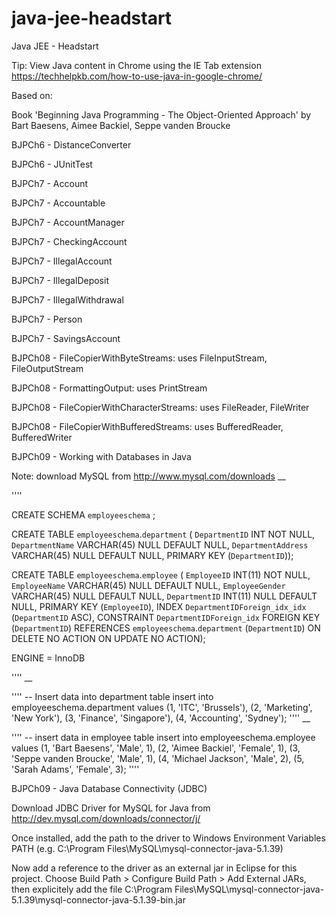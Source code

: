 # java-jee-headstart
Java JEE - Headstart


Tip: View Java content in Chrome using the IE Tab extension https://techhelpkb.com/how-to-use-java-in-google-chrome/

Based on:

Book 'Beginning Java Programming - The Object-Oriented Approach' by Bart Baesens, Aimee Backiel, Seppe vanden Broucke

BJPCh6 - DistanceConverter

BJPCh6 - JUnitTest

BJPCh7 - Account

BJPCh7 - Accountable

BJPCh7 - AccountManager

BJPCh7 - CheckingAccount

BJPCh7 - IllegalAccount

BJPCh7 - IllegalDeposit

BJPCh7 - IllegalWithdrawal

BJPCh7 - Person

BJPCh7 - SavingsAccount

BJPCh08 - FileCopierWithByteStreams: uses FileInputStream, FileOutputStream

BJPCh08 - FormattingOutput: uses PrintStream

BJPCh08 - FileCopierWithCharacterStreams: uses FileReader, FileWriter

BJPCh08 - FileCopierWithBufferedStreams: uses BufferedReader, BufferedWriter

BJPCh09 - Working with Databases in Java

Note: download MySQL from http://www.mysql.com/downloads
__

''''

CREATE SCHEMA `employeeschema` ;

CREATE TABLE `employeeschema`.`department` (
  `DepartmentID` INT NOT NULL,
  `DepartmentName` VARCHAR(45) NULL DEFAULT NULL,
  `DepartmentAddress` VARCHAR(45) NULL DEFAULT NULL,
  PRIMARY KEY (`DepartmentID`));

CREATE TABLE `employeeschema`.`employee` (
  `EmployeeID` INT(11) NOT NULL,
  `EmployeeName` VARCHAR(45) NULL DEFAULT NULL,
  `EmployeeGender` VARCHAR(45) NULL DEFAULT NULL,
  `DepartmentID` INT(11) NULL DEFAULT NULL,
  PRIMARY KEY (`EmployeeID`),
  INDEX `DepartmentIDForeign_idx_idx` (`DepartmentID` ASC),
  CONSTRAINT `DepartmentIDForeign_idx`
    FOREIGN KEY (`DepartmentID`)
    REFERENCES `employeeschema`.`department` (`DepartmentID`)
    ON DELETE NO ACTION
    ON UPDATE NO ACTION);

ENGINE = InnoDB

''''
__

''''
-- Insert data into department table
insert into employeeschema.department
values
	(1,	'ITC', 'Brussels'),
    (2, 'Marketing', 'New York'),
    (3, 'Finance', 'Singapore'),
    (4, 'Accounting', 'Sydney');
''''
__

''''
-- insert data in employee table
insert into employeeschema.employee
values
	(1, 'Bart Baesens', 'Male', 1),
    (2, 'Aimee Backiel', 'Female', 1),
    (3, 'Seppe vanden Broucke', 'Male', 1),
    (4, 'Michael Jackson', 'Male', 2),
    (5, 'Sarah Adams', 'Female', 3);
''''

BJPCh09 - Java Database Connectivity (JDBC)

Download JDBC Driver for MySQL for Java from http://dev.mysql.com/downloads/connector/j/

Once installed, add the path to the driver to Windows Environment Variables PATH (e.g. C:\Program Files\MySQL\mysql-connector-java-5.1.39)

Now add a reference to the driver as an external jar in Eclipse for this project.
Choose Build Path > Configure Build Path > Add External JARs, then explicitely add the file C:\Program Files\MySQL\mysql-connector-java-5.1.39\mysql-connector-java-5.1.39-bin.jar

